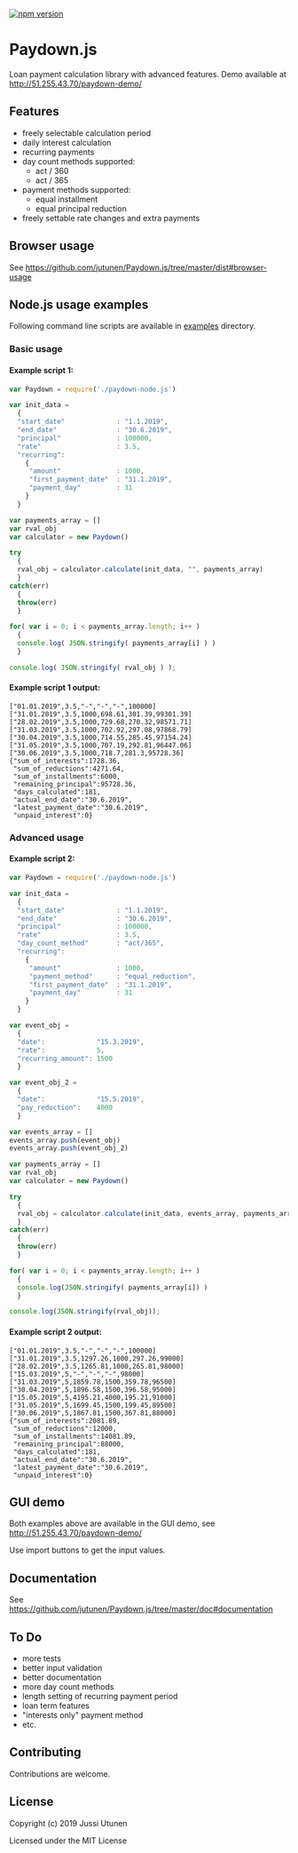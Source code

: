 [![npm version](https://badge.fury.io/js/paydown.svg)](https://badge.fury.io/js/paydown)
# Paydown.js
Loan payment calculation library with advanced features. Demo available at http://51.255.43.70/paydown-demo/
## Features
- freely selectable calculation period
- daily interest calculation
- recurring payments
- day count methods supported:
  - act / 360
  - act / 365
- payment methods supported:
  - equal installment
  - equal principal reduction
- freely settable rate changes and extra payments
## Browser usage
See https://github.com/jutunen/Paydown.js/tree/master/dist#browser-usage
## Node.js usage examples
Following command line scripts are available in [examples](https://github.com/jutunen/Paydown.js/tree/master/examples) directory.
### Basic usage
#### Example script 1:
```javascript
var Paydown = require('./paydown-node.js')

var init_data =
  {
  "start_date"             : "1.1.2019",
  "end_date"               : "30.6.2019",
  "principal"              : 100000,
  "rate"                   : 3.5,
  "recurring":
    {
     "amount"              : 1000,
     "first_payment_date"  : "31.1.2019",
     "payment_day"         : 31
    }
  }

var payments_array = []
var rval_obj
var calculator = new Paydown()

try
  {
  rval_obj = calculator.calculate(init_data, "", payments_array)
  }
catch(err)
  {
  throw(err)
  }

for( var i = 0; i < payments_array.length; i++ )
  {
  console.log( JSON.stringify( payments_array[i] ) )
  }

console.log( JSON.stringify( rval_obj ) );
```
#### Example script 1 output:

    ["01.01.2019",3.5,"-","-","-",100000]
    ["31.01.2019",3.5,1000,698.61,301.39,99301.39]
    ["28.02.2019",3.5,1000,729.68,270.32,98571.71]
    ["31.03.2019",3.5,1000,702.92,297.08,97868.79]
    ["30.04.2019",3.5,1000,714.55,285.45,97154.24]
    ["31.05.2019",3.5,1000,707.19,292.81,96447.06]
    ["30.06.2019",3.5,1000,718.7,281.3,95728.36]
    {"sum_of_interests":1728.36,
     "sum_of_reductions":4271.64,
     "sum_of_installments":6000,
     "remaining_principal":95728.36,
     "days_calculated":181,
     "actual_end_date":"30.6.2019",
     "latest_payment_date":"30.6.2019",
     "unpaid_interest":0}

### Advanced usage
#### Example script 2:
```javascript
var Paydown = require('./paydown-node.js')

var init_data =
  {
  "start_date"             : "1.1.2019",
  "end_date"               : "30.6.2019",
  "principal"              : 100000,
  "rate"                   : 3.5,
  "day_count_method"       : "act/365",
  "recurring":
    {
     "amount"              : 1000,
     "payment_method"      : "equal_reduction",     
     "first_payment_date"  : "31.1.2019",
     "payment_day"         : 31
    }
  }

var event_obj =
  {
  "date":             "15.3.2019",
  "rate":             5,
  "recurring_amount": 1500
  }

var event_obj_2 =
  {
  "date":             "15.5.2019",
  "pay_reduction":    4000
  }

var events_array = []
events_array.push(event_obj)
events_array.push(event_obj_2)

var payments_array = []
var rval_obj
var calculator = new Paydown()

try
  {
  rval_obj = calculator.calculate(init_data, events_array, payments_array)
  }
catch(err)
  {
  throw(err)
  }

for( var i = 0; i < payments_array.length; i++ )
  {
  console.log(JSON.stringify( payments_array[i]) )
  }

console.log(JSON.stringify(rval_obj));
```
#### Example script 2 output:
    ["01.01.2019",3.5,"-","-","-",100000]
    ["31.01.2019",3.5,1297.26,1000,297.26,99000]
    ["28.02.2019",3.5,1265.81,1000,265.81,98000]
    ["15.03.2019",5,"-","-","-",98000]
    ["31.03.2019",5,1859.78,1500,359.78,96500]
    ["30.04.2019",5,1896.58,1500,396.58,95000]
    ["15.05.2019",5,4195.21,4000,195.21,91000]
    ["31.05.2019",5,1699.45,1500,199.45,89500]
    ["30.06.2019",5,1867.81,1500,367.81,88000]
    {"sum_of_interests":2081.89,
     "sum_of_reductions":12000,
     "sum_of_installments":14081.89,
     "remaining_principal":88000,
     "days_calculated":181,
     "actual_end_date":"30.6.2019",
     "latest_payment_date":"30.6.2019",
     "unpaid_interest":0}

## GUI demo

Both examples above are available in the GUI demo, see http://51.255.43.70/paydown-demo/

Use import buttons to get the input values.

## Documentation

See https://github.com/jutunen/Paydown.js/tree/master/doc#documentation

## To Do
- more tests
- better input validation
- better documentation
- more day count methods
- length setting of recurring payment period
- loan term features
- "interests only" payment method
- etc.

## Contributing
Contributions are welcome.

## License
Copyright (c) 2019 Jussi Utunen

Licensed under the MIT License
